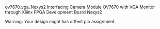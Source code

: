 ov7670_vga_Nexys2
Interfacing Camera Module OV7670 with VGA Monitor through Xilinx FPGA Development Board Nexys2

Warning:
  Your design might has diffent pin assignment.
 
